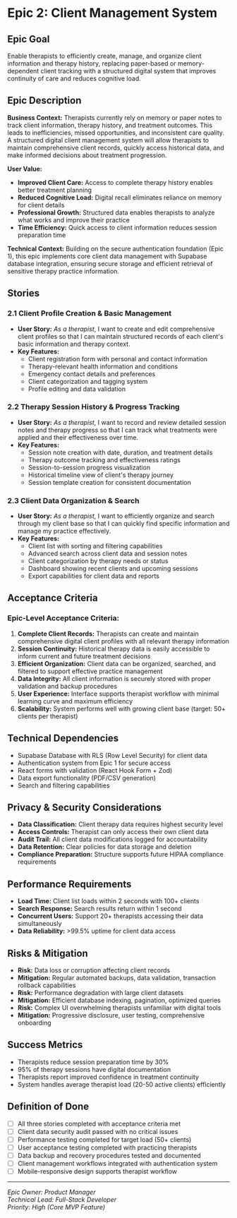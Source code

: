 # Epic 2: Client Management System

## Epic Goal
Enable therapists to efficiently create, manage, and organize client information and therapy history, replacing paper-based or memory-dependent client tracking with a structured digital system that improves continuity of care and reduces cognitive load.

## Epic Description

**Business Context:**
Therapists currently rely on memory or paper notes to track client information, therapy history, and treatment outcomes. This leads to inefficiencies, missed opportunities, and inconsistent care quality. A structured digital client management system will allow therapists to maintain comprehensive client records, quickly access historical data, and make informed decisions about treatment progression.

**User Value:**
- **Improved Client Care:** Access to complete therapy history enables better treatment planning
- **Reduced Cognitive Load:** Digital recall eliminates reliance on memory for client details
- **Professional Growth:** Structured data enables therapists to analyze what works and improve their practice
- **Time Efficiency:** Quick access to client information reduces session preparation time

**Technical Context:**
Building on the secure authentication foundation (Epic 1), this epic implements core client data management with Supabase database integration, ensuring secure storage and efficient retrieval of sensitive therapy practice information.

## Stories

### 2.1 Client Profile Creation & Basic Management
- **User Story:** *As a therapist*, I want to create and edit comprehensive client profiles so that I can maintain structured records of each client's basic information and therapy context.
- **Key Features:**
  - Client registration form with personal and contact information
  - Therapy-relevant health information and conditions
  - Emergency contact details and preferences
  - Client categorization and tagging system
  - Profile editing and data validation

### 2.2 Therapy Session History & Progress Tracking  
- **User Story:** *As a therapist*, I want to record and review detailed session notes and therapy progress so that I can track what treatments were applied and their effectiveness over time.
- **Key Features:**
  - Session note creation with date, duration, and treatment details
  - Therapy outcome tracking and effectiveness ratings
  - Session-to-session progress visualization
  - Historical timeline view of client's therapy journey
  - Session template creation for consistent documentation

### 2.3 Client Data Organization & Search
- **User Story:** *As a therapist*, I want to efficiently organize and search through my client base so that I can quickly find specific information and manage my practice effectively.
- **Key Features:**
  - Client list with sorting and filtering capabilities
  - Advanced search across client data and session notes
  - Client categorization by therapy needs or status
  - Dashboard showing recent clients and upcoming sessions
  - Export capabilities for client data and reports

## Acceptance Criteria

### Epic-Level Acceptance Criteria:
1. **Complete Client Records:** Therapists can create and maintain comprehensive digital client profiles with all relevant therapy information
2. **Session Continuity:** Historical therapy data is easily accessible to inform current and future treatment decisions  
3. **Efficient Organization:** Client data can be organized, searched, and filtered to support effective practice management
4. **Data Integrity:** All client information is securely stored with proper validation and backup procedures
5. **User Experience:** Interface supports therapist workflow with minimal learning curve and maximum efficiency
6. **Scalability:** System performs well with growing client base (target: 50+ clients per therapist)

## Technical Dependencies
- Supabase Database with RLS (Row Level Security) for client data
- Authentication system from Epic 1 for secure access
- React forms with validation (React Hook Form + Zod)
- Data export functionality (PDF/CSV generation)
- Search and filtering capabilities

## Privacy & Security Considerations
- **Data Classification:** Client therapy data requires highest security level
- **Access Controls:** Therapist can only access their own client data
- **Audit Trail:** All client data modifications logged for accountability
- **Data Retention:** Clear policies for data storage and deletion
- **Compliance Preparation:** Structure supports future HIPAA compliance requirements

## Performance Requirements
- **Load Time:** Client list loads within 2 seconds with 100+ clients
- **Search Response:** Search results return within 1 second
- **Concurrent Users:** Support 20+ therapists accessing their data simultaneously
- **Data Reliability:** >99.5% uptime for client data access

## Risks & Mitigation
- **Risk:** Data loss or corruption affecting client records
- **Mitigation:** Regular automated backups, data validation, transaction rollback capabilities
- **Risk:** Performance degradation with large client datasets  
- **Mitigation:** Efficient database indexing, pagination, optimized queries
- **Risk:** Complex UI overwhelming therapists unfamiliar with digital tools
- **Mitigation:** Progressive disclosure, user testing, comprehensive onboarding

## Success Metrics
- Therapists reduce session preparation time by 30%
- 95% of therapy sessions have digital documentation
- Therapists report improved confidence in treatment continuity
- System handles average therapist load (20-50 active clients) efficiently

## Definition of Done
- [ ] All three stories completed with acceptance criteria met
- [ ] Client data security audit passed with no critical issues
- [ ] Performance testing completed for target load (50+ clients)
- [ ] User acceptance testing completed with practicing therapists
- [ ] Data backup and recovery procedures tested and documented
- [ ] Client management workflows integrated with authentication system
- [ ] Mobile-responsive design supports therapist workflow

---
*Epic Owner: Product Manager*  
*Technical Lead: Full-Stack Developer*  
*Priority: High (Core MVP Feature)* 